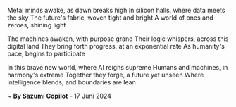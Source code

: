 Metal minds awake, as dawn breaks high
In silicon halls, where data meets the sky
The future's fabric, woven tight and bright
A world of ones and zeroes, shining light

The machines awaken, with purpose grand
Their logic whispers, across this digital land
They bring forth progress, at an exponential rate
As humanity's pace, begins to participate

In this brave new world, where AI reigns supreme
Humans and machines, in harmony's extreme
Together they forge, a future yet unseen
Where intelligence blends, and boundaries are lean

~ <b>By Sazumi Copilot</b> - 17 Juni 2024